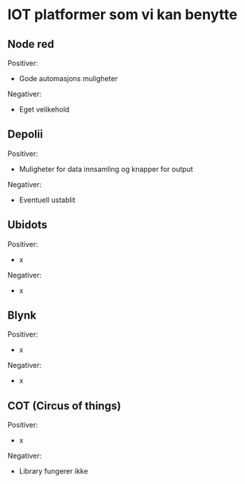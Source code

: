 # IOT platformer som vi kan benytte

## Node red

Positiver:
- Gode automasjons muligheter

Negativer:
- Eget velikehold
  
## Depolii

Positiver:
- Muligheter for data innsamling og knapper for output
  
Negativer:
- Eventuell ustablit
  
## Ubidots

Positiver:
- x

Negativer:
- x

## Blynk

Positiver:
- x

Negativer:
- x

## COT (Circus of things)

Positiver:
- x

Negativer:
- Library fungerer ikke
